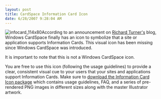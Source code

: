 ```yaml
---
layout: post
title: CardSpace Information Card Icon
date: 6/28/2007 9:28:04 AM
---
```


![infocard_114x80](http://blogs.msdn.com/blogfiles/richardt/WindowsLiveWriter/AnnouncingtheInformationCardLogo_8842/infocard_114x80_thumb.png)According to an announcement on [Richard Turner's](http://blogs.msdn.com/richardt/archive/2007/06/25/announcing-the-information-card-logo.aspx) blog, Windows CardSpace finally has an icon to symbolize that a site or application supports Information Cards. This visual icon has been missing since Windows CardSpace was introduced.

It is important to note that this is not a Windows CardSpace icon.

You are free to use this icon (following the usage guidelines) to provide a clear, consistent visual cue to your users that your sites and applications support Information Cards. Make sure to [download the Information Card Icon package](http://www.microsoft.com/downloads/details.aspx?FamilyID=ce99e033-39a8-4bc5-9014-60ed0b560d0e&displaylang=en) which contains usage guidelines, FAQ, and a series of pre-rendered PNG images in different sizes along with the master Illustrator artwork.
